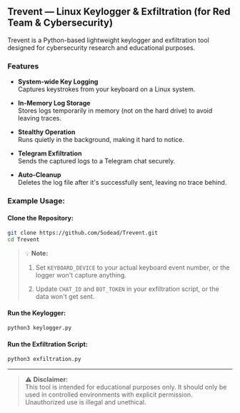 
##  Trevent — Linux Keylogger & Exfiltration (for Red Team & Cybersecurity)


Trevent is a Python-based lightweight keylogger and exfiltration tool designed for cybersecurity research and educational purposes.


###  Features

-  **System-wide Key Logging**  
Captures keystrokes from your keyboard on a Linux system.

-  **In-Memory Log Storage**  
Stores logs temporarily in memory (not on the hard drive) to avoid leaving traces.

-  **Stealthy Operation**  
Runs quietly in the background, making it hard to notice.

-  **Telegram Exfiltration**  
Sends the captured logs to a Telegram chat securely.

-  **Auto-Cleanup**  
Deletes the log file after it's successfully sent, leaving no trace behind.



###  Example Usage:

#### **Clone the Repository:**

```bash
git clone https://github.com/5odead/Trevent.git
cd Trevent
```

> 💡 **Note:**  
>
> 1. Set `KEYBOARD_DEVICE` to your actual keyboard event number, or the logger won't capture anything.
>
> 2. Update `CHAT_ID` and `BOT_TOKEN` in your exfiltration script, or the data won't get sent.

#### **Run the Keylogger:**
```bash
python3 keylogger.py
```
#### **Run the Exfiltration Script:**
```bash
python3 exfiltration.py
```




---
> ⚠️ **Disclaimer:**  
This tool is intended for educational purposes only. It should only be used in controlled environments with explicit permission. Unauthorized use is illegal and unethical.



